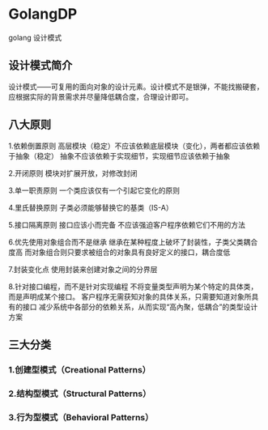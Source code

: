 # GolangDP
golang 设计模式
## 设计模式简介
设计模式——可复用的面向对象的设计元素。设计模式不是银弹，不能找搬硬套，应根据实际的背景需求并尽量降低耦合度，合理设计即可。
## 八大原则
1.依赖倒置原则
高层模块（稳定）不应该依赖底层模块（变化），两者都应该依赖于抽象（稳定）
抽象不应该依赖于实现细节，实现细节应该依赖于抽象

2.开闭原则
模块对扩展开放，对修改封闭

3.单一职责原则
一个类应该仅有一个引起它变化的原则

4.里氏替换原则
子类必须能够替换它的基类（IS-A）

5.接口隔离原则
接口应该小而完备
不应该强迫客户程序依赖它们不用的方法

6.优先使用对象组合而不是继承
继承在某种程度上破坏了封装性，子类父类耦合度高
而对象组合则只要求被组合的对象具有良好定义的接口，耦合度低

7.封装变化点
使用封装来创建对象之间的分界层

8.针对接口编程，而不是针对实现编程
不将变量类型声明为某个特定的具体类，而是声明成某个接口。
客户程序无需获知对象的具体关系，只需要知道对象所具有的接口
减少系统中各部分的依赖关系，从而实现“高內聚，低耦合”的类型设计方案

## 三大分类
### 1.创建型模式（Creational Patterns）

### 2.结构型模式（Structural Patterns）

### 3.行为型模式（Behavioral Patterns）
